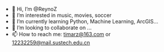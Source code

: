 - 👋 Hi, I’m @ReynoZ
- 👀 I’m interested in music, movies, soccer
- 🌱 I’m currently learning Python, Machine Learning, ArcGIS...
- 💞️ I’m looking to collaborate on ...
- 📫 How to reach me: timarz@163.com or 12232259@mail.sustech.edu.cn

<!---
ReynoZ/ReynoZ is a ✨ special ✨ repository because its `README.md` (this file) appears on your GitHub profile.
You can click the Preview link to take a look at your changes.
--->
